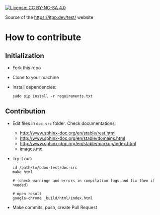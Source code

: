 [![License: CC BY-NC-SA 4.0](https://licensebuttons.net/l/by-nc-sa/4.0/80x15.png)](https://creativecommons.org/licenses/by-nc-sa/4.0/)


Source of the https://itpp.dev/test/ website

# How to contribute

## Initialization

* Fork this repo
* Clone to your machine
* Install dependencies:

      sudo pip install -r requirements.txt

## Contribution

* Edit files in ``doc-src`` folder. Check documentations:

  * http://www.sphinx-doc.org/en/stable/rest.html
  * http://www.sphinx-doc.org/en/stable/domains.html
  * http://www.sphinx-doc.org/en/stable/markup/index.html
  * [images.md](images.md)

* Try it out:

      cd /path/to/odoo-test/doc-src
      make html

      # (check warningn and errors in compilation logs and fix them if needed)

      # open result
      google-chrome _build/html/index.html

* Make commits, push, create Pull Request
